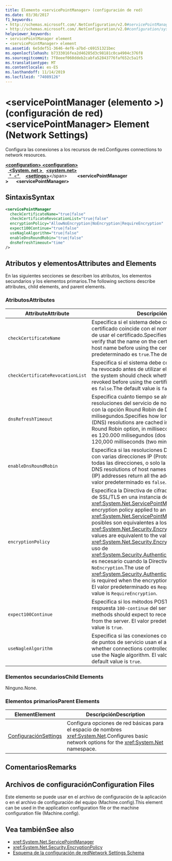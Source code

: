 ```yaml
---
title: Elemento <servicePointManager> (configuración de red)
ms.date: 03/30/2017
f1_keywords:
- http://schemas.microsoft.com/.NetConfiguration/v2.0#servicePointManager
- http://schemas.microsoft.com/.NetConfiguration/v2.0#configuration/system.net/settings/servicePointManager
helpviewer_keywords:
- servicePointManager element
- <servicePointManager> element
ms.assetid: 6e5def51-3646-4ef6-a7bd-c69151321bec
ms.openlocfilehash: b7333016fea2d46285d3c98181c0ca4904c376f8
ms.sourcegitcommit: 7f8eeef060ddeb2cabfa52843776faf652c5a1f5
ms.translationtype: MT
ms.contentlocale: es-ES
ms.lasthandoff: 11/14/2019
ms.locfileid: "74089126"
---
```

# <a name="servicepointmanager-element-network-settings"></a><span data-ttu-id="e4d78-102">\<servicePointManager (elemento >) (configuración de red)</span><span class="sxs-lookup"><span data-stu-id="e4d78-102">\<servicePointManager> Element (Network Settings)</span></span>
<span data-ttu-id="e4d78-103">Configura las conexiones a los recursos de red.</span><span class="sxs-lookup"><span data-stu-id="e4d78-103">Configures connections to network resources.</span></span>  

<span data-ttu-id="e4d78-104">[ **\<configuration>** ](../configuration-element.md)</span><span class="sxs-lookup"><span data-stu-id="e4d78-104">[**\<configuration>**](../configuration-element.md)</span></span>\
<span data-ttu-id="e4d78-105">&nbsp;&nbsp;[ **\<System. net >** ](system-net-element-network-settings.md)</span><span class="sxs-lookup"><span data-stu-id="e4d78-105">&nbsp;&nbsp;[**\<system.net>**](system-net-element-network-settings.md)</span></span>\
<span data-ttu-id="e4d78-106">&nbsp;&nbsp;[ \**&nbsp;&nbsp;\<\** ](settings-element-network-settings.md)</span><span class="sxs-lookup"><span data-stu-id="e4d78-106">&nbsp;&nbsp;&nbsp;&nbsp;[**\<settings>**](settings-element-network-settings.md)\</span></span>
<span data-ttu-id="e4d78-107">&nbsp;&nbsp;&nbsp;&nbsp;&nbsp;&nbsp; **\<servicePointManager >**</span><span class="sxs-lookup"><span data-stu-id="e4d78-107">&nbsp;&nbsp;&nbsp;&nbsp;&nbsp;&nbsp;**\<servicePointManager>**</span></span>

## <a name="syntax"></a><span data-ttu-id="e4d78-108">Sintaxis</span><span class="sxs-lookup"><span data-stu-id="e4d78-108">Syntax</span></span>  
  
```xml  
<servicePointManager  
  checkCertificateName="true|false"  
  checkCertificateRevocationList="true|false"  
  encryptionPolicy="AllowNoEncryption|NoEncryption|RequireEncryption"  
  expect100Continue="true|false"  
  useNagleAlgorithm="true|false"  
  enableDnsRoundRobin="true|false"  
  dnsRefreshTimeout="time"  
/>  
```  
  
## <a name="attributes-and-elements"></a><span data-ttu-id="e4d78-109">Atributos y elementos</span><span class="sxs-lookup"><span data-stu-id="e4d78-109">Attributes and Elements</span></span>  
 <span data-ttu-id="e4d78-110">En las siguientes secciones se describen los atributos, los elementos secundarios y los elementos primarios.</span><span class="sxs-lookup"><span data-stu-id="e4d78-110">The following sections describe attributes, child elements, and parent elements.</span></span>  
  
### <a name="attributes"></a><span data-ttu-id="e4d78-111">Atributos</span><span class="sxs-lookup"><span data-stu-id="e4d78-111">Attributes</span></span>  
  
|<span data-ttu-id="e4d78-112">**Attribute**</span><span class="sxs-lookup"><span data-stu-id="e4d78-112">**Attribute**</span></span>|<span data-ttu-id="e4d78-113">**Descripción**</span><span class="sxs-lookup"><span data-stu-id="e4d78-113">**Description**</span></span>|  
|-------------------|---------------------|  
|`checkCertificateName`|<span data-ttu-id="e4d78-114">Especifica si el sistema debe comprobar que el nombre del certificado coincide con el nombre de host del servidor antes de usar el certificado.</span><span class="sxs-lookup"><span data-stu-id="e4d78-114">Specifies whether the system should verify that the name on the certificate matches the server host name before using the certificate.</span></span> <span data-ttu-id="e4d78-115">El valor predeterminado es `true`.</span><span class="sxs-lookup"><span data-stu-id="e4d78-115">The default value is `true`.</span></span>|  
|`checkCertificateRevocationList`|<span data-ttu-id="e4d78-116">Especifica si el sistema debe comprobar si el certificado se ha revocado antes de utilizar el certificado.</span><span class="sxs-lookup"><span data-stu-id="e4d78-116">Specifies whether the system should check whether the certificate has been revoked before using the certificate.</span></span> <span data-ttu-id="e4d78-117">El valor predeterminado es `false`.</span><span class="sxs-lookup"><span data-stu-id="e4d78-117">The default value is `false`.</span></span>|  
|`dnsRefreshTimeout`|<span data-ttu-id="e4d78-118">Especifica cuánto tiempo se almacenan en caché las resoluciones del servicio de nombres de dominio (DNS) junto con la opción Round Robin de DNS, en milisegundos.</span><span class="sxs-lookup"><span data-stu-id="e4d78-118">Specifies how long Domain Name Service (DNS) resolutions are cached in conjunction with the DNS Round Robin option, in milliseconds.</span></span> <span data-ttu-id="e4d78-119">El valor predeterminado es 120.000 milisegundos (dos minutos).</span><span class="sxs-lookup"><span data-stu-id="e4d78-119">The default value is 120,000 milliseconds (two minutes).</span></span>|  
|`enableDnsRoundRobin`|<span data-ttu-id="e4d78-120">Especifica si las resoluciones DNS de los nombres de host con varias direcciones IP (Protocolo de Internet) devuelven todas las direcciones, o solo la primera.</span><span class="sxs-lookup"><span data-stu-id="e4d78-120">Specifies whether DNS resolutions of host names with multiple Internet Protocol (IP) addresses return all the addresses, or just the first one.</span></span> <span data-ttu-id="e4d78-121">El valor predeterminado es `false`.</span><span class="sxs-lookup"><span data-stu-id="e4d78-121">The default value is `false`.</span></span>|  
|`encryptionPolicy`|<span data-ttu-id="e4d78-122">Especifica la Directiva de cifrado que se aplica a una sesión de SSL/TLS en una instancia de <xref:System.Net.ServicePointManager>.</span><span class="sxs-lookup"><span data-stu-id="e4d78-122">Specifies the encryption policy applied to an SSL/TLS session on a <xref:System.Net.ServicePointManager> instance.</span></span> <span data-ttu-id="e4d78-123">Los valores posibles son equivalentes a los valores de la enumeración <xref:System.Net.Security.EncryptionPolicy>.</span><span class="sxs-lookup"><span data-stu-id="e4d78-123">The possible values are equivalent to the values for the <xref:System.Net.Security.EncryptionPolicy> enumeration.</span></span> <span data-ttu-id="e4d78-124">El uso de <xref:System.Security.Authentication.CipherAlgorithmType.Null> es necesario cuando la Directiva de cifrado se establece en `NoEncryption`.</span><span class="sxs-lookup"><span data-stu-id="e4d78-124">The use of <xref:System.Security.Authentication.CipherAlgorithmType.Null> is required when the encryption policy is set to `NoEncryption`.</span></span> <span data-ttu-id="e4d78-125">El valor predeterminado es `RequireEncryption`.</span><span class="sxs-lookup"><span data-stu-id="e4d78-125">The default value is `RequireEncryption`.</span></span>|  
|`expect100Continue`|<span data-ttu-id="e4d78-126">Especifica si los métodos POST deben esperar recibir una respuesta `100-continue` del servidor.</span><span class="sxs-lookup"><span data-stu-id="e4d78-126">Specifies whether POST methods should expect to receive a `100-continue` response from the server.</span></span> <span data-ttu-id="e4d78-127">El valor predeterminado es `true`.</span><span class="sxs-lookup"><span data-stu-id="e4d78-127">The default value is `true`.</span></span>|  
|`useNagleAlgorithm`|<span data-ttu-id="e4d78-128">Especifica si las conexiones controladas por el administrador de puntos de servicio usan el algoritmo de Nagle.</span><span class="sxs-lookup"><span data-stu-id="e4d78-128">Specifies whether connections controlled by the service point manager use the Nagle algorithm.</span></span> <span data-ttu-id="e4d78-129">El valor predeterminado es `true`.</span><span class="sxs-lookup"><span data-stu-id="e4d78-129">The default value is `true`.</span></span>|  
  
### <a name="child-elements"></a><span data-ttu-id="e4d78-130">Elementos secundarios</span><span class="sxs-lookup"><span data-stu-id="e4d78-130">Child Elements</span></span>  
 <span data-ttu-id="e4d78-131">Ninguno.</span><span class="sxs-lookup"><span data-stu-id="e4d78-131">None.</span></span>  
  
### <a name="parent-elements"></a><span data-ttu-id="e4d78-132">Elementos primarios</span><span class="sxs-lookup"><span data-stu-id="e4d78-132">Parent Elements</span></span>  
  
|<span data-ttu-id="e4d78-133">**Element**</span><span class="sxs-lookup"><span data-stu-id="e4d78-133">**Element**</span></span>|<span data-ttu-id="e4d78-134">**Descripción**</span><span class="sxs-lookup"><span data-stu-id="e4d78-134">**Description**</span></span>|  
|-----------------|---------------------|  
|[<span data-ttu-id="e4d78-135">Configuración</span><span class="sxs-lookup"><span data-stu-id="e4d78-135">Settings</span></span>](settings-element-network-settings.md)|<span data-ttu-id="e4d78-136">Configura opciones de red básicas para el espacio de nombres <xref:System.Net>.</span><span class="sxs-lookup"><span data-stu-id="e4d78-136">Configures basic network options for the <xref:System.Net> namespace.</span></span>|  
  
## <a name="remarks"></a><span data-ttu-id="e4d78-137">Comentarios</span><span class="sxs-lookup"><span data-stu-id="e4d78-137">Remarks</span></span>  
  
## <a name="configuration-files"></a><span data-ttu-id="e4d78-138">Archivos de configuración</span><span class="sxs-lookup"><span data-stu-id="e4d78-138">Configuration Files</span></span>  
 <span data-ttu-id="e4d78-139">Este elemento se puede usar en el archivo de configuración de la aplicación o en el archivo de configuración del equipo (Machine.config).</span><span class="sxs-lookup"><span data-stu-id="e4d78-139">This element can be used in the application configuration file or the machine configuration file (Machine.config).</span></span>  
  
## <a name="see-also"></a><span data-ttu-id="e4d78-140">Vea también</span><span class="sxs-lookup"><span data-stu-id="e4d78-140">See also</span></span>

- <xref:System.Net.ServicePointManager>
- <xref:System.Net.Security.EncryptionPolicy>
- [<span data-ttu-id="e4d78-141">Esquema de la configuración de red</span><span class="sxs-lookup"><span data-stu-id="e4d78-141">Network Settings Schema</span></span>](index.md)
